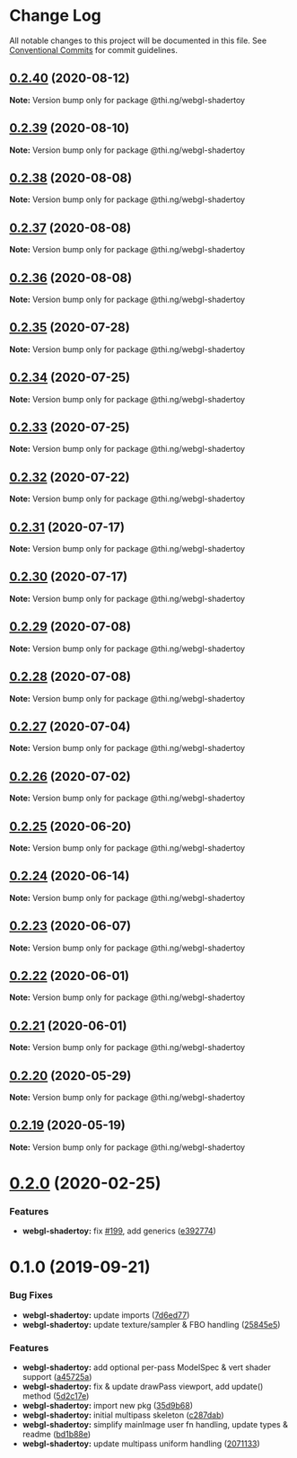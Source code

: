 # Change Log

All notable changes to this project will be documented in this file.
See [Conventional Commits](https://conventionalcommits.org) for commit guidelines.

## [0.2.40](https://github.com/thi-ng/umbrella/compare/@thi.ng/webgl-shadertoy@0.2.39...@thi.ng/webgl-shadertoy@0.2.40) (2020-08-12)

**Note:** Version bump only for package @thi.ng/webgl-shadertoy





## [0.2.39](https://github.com/thi-ng/umbrella/compare/@thi.ng/webgl-shadertoy@0.2.38...@thi.ng/webgl-shadertoy@0.2.39) (2020-08-10)

**Note:** Version bump only for package @thi.ng/webgl-shadertoy





## [0.2.38](https://github.com/thi-ng/umbrella/compare/@thi.ng/webgl-shadertoy@0.2.37...@thi.ng/webgl-shadertoy@0.2.38) (2020-08-08)

**Note:** Version bump only for package @thi.ng/webgl-shadertoy





## [0.2.37](https://github.com/thi-ng/umbrella/compare/@thi.ng/webgl-shadertoy@0.2.36...@thi.ng/webgl-shadertoy@0.2.37) (2020-08-08)

**Note:** Version bump only for package @thi.ng/webgl-shadertoy





## [0.2.36](https://github.com/thi-ng/umbrella/compare/@thi.ng/webgl-shadertoy@0.2.35...@thi.ng/webgl-shadertoy@0.2.36) (2020-08-08)

**Note:** Version bump only for package @thi.ng/webgl-shadertoy





## [0.2.35](https://github.com/thi-ng/umbrella/compare/@thi.ng/webgl-shadertoy@0.2.34...@thi.ng/webgl-shadertoy@0.2.35) (2020-07-28)

**Note:** Version bump only for package @thi.ng/webgl-shadertoy





## [0.2.34](https://github.com/thi-ng/umbrella/compare/@thi.ng/webgl-shadertoy@0.2.33...@thi.ng/webgl-shadertoy@0.2.34) (2020-07-25)

**Note:** Version bump only for package @thi.ng/webgl-shadertoy





## [0.2.33](https://github.com/thi-ng/umbrella/compare/@thi.ng/webgl-shadertoy@0.2.32...@thi.ng/webgl-shadertoy@0.2.33) (2020-07-25)

**Note:** Version bump only for package @thi.ng/webgl-shadertoy





## [0.2.32](https://github.com/thi-ng/umbrella/compare/@thi.ng/webgl-shadertoy@0.2.31...@thi.ng/webgl-shadertoy@0.2.32) (2020-07-22)

**Note:** Version bump only for package @thi.ng/webgl-shadertoy





## [0.2.31](https://github.com/thi-ng/umbrella/compare/@thi.ng/webgl-shadertoy@0.2.30...@thi.ng/webgl-shadertoy@0.2.31) (2020-07-17)

**Note:** Version bump only for package @thi.ng/webgl-shadertoy





## [0.2.30](https://github.com/thi-ng/umbrella/compare/@thi.ng/webgl-shadertoy@0.2.29...@thi.ng/webgl-shadertoy@0.2.30) (2020-07-17)

**Note:** Version bump only for package @thi.ng/webgl-shadertoy





## [0.2.29](https://github.com/thi-ng/umbrella/compare/@thi.ng/webgl-shadertoy@0.2.28...@thi.ng/webgl-shadertoy@0.2.29) (2020-07-08)

**Note:** Version bump only for package @thi.ng/webgl-shadertoy





## [0.2.28](https://github.com/thi-ng/umbrella/compare/@thi.ng/webgl-shadertoy@0.2.27...@thi.ng/webgl-shadertoy@0.2.28) (2020-07-08)

**Note:** Version bump only for package @thi.ng/webgl-shadertoy





## [0.2.27](https://github.com/thi-ng/umbrella/compare/@thi.ng/webgl-shadertoy@0.2.26...@thi.ng/webgl-shadertoy@0.2.27) (2020-07-04)

**Note:** Version bump only for package @thi.ng/webgl-shadertoy





## [0.2.26](https://github.com/thi-ng/umbrella/compare/@thi.ng/webgl-shadertoy@0.2.25...@thi.ng/webgl-shadertoy@0.2.26) (2020-07-02)

**Note:** Version bump only for package @thi.ng/webgl-shadertoy





## [0.2.25](https://github.com/thi-ng/umbrella/compare/@thi.ng/webgl-shadertoy@0.2.24...@thi.ng/webgl-shadertoy@0.2.25) (2020-06-20)

**Note:** Version bump only for package @thi.ng/webgl-shadertoy





## [0.2.24](https://github.com/thi-ng/umbrella/compare/@thi.ng/webgl-shadertoy@0.2.23...@thi.ng/webgl-shadertoy@0.2.24) (2020-06-14)

**Note:** Version bump only for package @thi.ng/webgl-shadertoy





## [0.2.23](https://github.com/thi-ng/umbrella/compare/@thi.ng/webgl-shadertoy@0.2.22...@thi.ng/webgl-shadertoy@0.2.23) (2020-06-07)

**Note:** Version bump only for package @thi.ng/webgl-shadertoy





## [0.2.22](https://github.com/thi-ng/umbrella/compare/@thi.ng/webgl-shadertoy@0.2.21...@thi.ng/webgl-shadertoy@0.2.22) (2020-06-01)

**Note:** Version bump only for package @thi.ng/webgl-shadertoy





## [0.2.21](https://github.com/thi-ng/umbrella/compare/@thi.ng/webgl-shadertoy@0.2.20...@thi.ng/webgl-shadertoy@0.2.21) (2020-06-01)

**Note:** Version bump only for package @thi.ng/webgl-shadertoy





## [0.2.20](https://github.com/thi-ng/umbrella/compare/@thi.ng/webgl-shadertoy@0.2.19...@thi.ng/webgl-shadertoy@0.2.20) (2020-05-29)

**Note:** Version bump only for package @thi.ng/webgl-shadertoy





## [0.2.19](https://github.com/thi-ng/umbrella/compare/@thi.ng/webgl-shadertoy@0.2.18...@thi.ng/webgl-shadertoy@0.2.19) (2020-05-19)

**Note:** Version bump only for package @thi.ng/webgl-shadertoy





# [0.2.0](https://github.com/thi-ng/umbrella/compare/@thi.ng/webgl-shadertoy@0.1.4...@thi.ng/webgl-shadertoy@0.2.0) (2020-02-25)


### Features

* **webgl-shadertoy:** fix [#199](https://github.com/thi-ng/umbrella/issues/199), add generics ([e392774](https://github.com/thi-ng/umbrella/commit/e392774945e4d29f145dba2fd17f99919b2c5fd5))





# 0.1.0 (2019-09-21)

### Bug Fixes

* **webgl-shadertoy:** update imports ([7d6ed77](https://github.com/thi-ng/umbrella/commit/7d6ed77))
* **webgl-shadertoy:** update texture/sampler & FBO handling ([25845e5](https://github.com/thi-ng/umbrella/commit/25845e5))

### Features

* **webgl-shadertoy:** add optional per-pass ModelSpec & vert shader support ([a45725a](https://github.com/thi-ng/umbrella/commit/a45725a))
* **webgl-shadertoy:** fix & update drawPass viewport, add update() method ([5d2c17e](https://github.com/thi-ng/umbrella/commit/5d2c17e))
* **webgl-shadertoy:** import new pkg ([35d9b68](https://github.com/thi-ng/umbrella/commit/35d9b68))
* **webgl-shadertoy:** initial multipass skeleton ([c287dab](https://github.com/thi-ng/umbrella/commit/c287dab))
* **webgl-shadertoy:** simplify mainImage user fn handling, update types & readme ([bd1b88e](https://github.com/thi-ng/umbrella/commit/bd1b88e))
* **webgl-shadertoy:** update multipass uniform handling ([2071133](https://github.com/thi-ng/umbrella/commit/2071133))
